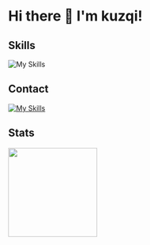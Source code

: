 # Hi there 👋 I'm kuzqi!

## Skills
![My Skills](https://skillicons.dev/icons?i=cs,java,js,css,html,mysql,eclipse,vscode,unity,rider)

## Contact
[![My Skills](https://skillicons.dev/icons?i=discord)](https://discord.gg/NJzk4x2TWp)

## Stats
<img height="180em" src="https://github-readme-stats.vercel.app/api/top-langs/?username=kuzqi&layout=compact&langs_count=5"/>
